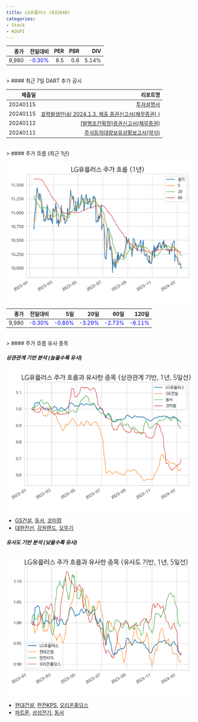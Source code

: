 ```yaml
---
title: LG유플러스 (032640)
categories:
- Stock
- KOSPI
---
```


|종가|전일대비|PER|PBR|DIV|
|---:|-------:|--:|--:|--:|
|9,980|<span style="color: blue">-0.30%</span>|6.5|0.6|5.14%|

<!-- more -->

<br>
> #### 최근 7일 DART 추가 공시

|제출일|리포트명|
|-----:|-------:|
|20240115|[투자설명서](https://dart.fss.or.kr/dsaf001/main.do?rcpNo=20240115000009)|
|20240115|[효력발생안내( 2024.1.3. 제출 증권신고서(채무증권) )](https://dart.fss.or.kr/dsaf001/main.do?rcpNo=20240103100008)|
|20240112|[[발행조건확정]증권신고서(채무증권)](https://dart.fss.or.kr/dsaf001/main.do?rcpNo=20240112000589)|
|20240111|[주식등의대량보유상황보고서(약식)](https://dart.fss.or.kr/dsaf001/main.do?rcpNo=20240111000046)|

<br>
> #### 주가 흐름 (최근 1년)

![032640](/assets/images/stock/032640.png)

|종가|전일대비|5일|20일|60일|120일|
|---:|-------:|--:|---:|---:|----:|
|9,980|<span style="color: blue">-0.30%</span>|<span style="color: blue">-0.80%</span>|<span style="color: blue">-3.29%</span>|<span style="color: blue">-2.73%</span>|<span style="color: blue">-6.11%</span>|

<br>
> #### 주가 흐름 유사 종목

##### 상관관계 기반 분석 (높을수록 유사)
![032640](/assets/images/stock/032640_corr.png)
- [GS건설](/006360/), [동서](/026960/), [코미팜](/041960/)
- [대한전선](/001440/), [강원랜드](/035250/), [오뚜기](/007310/)

##### 유사도 기반 분석 (낮을수록 유사)
![032640](/assets/images/stock/032640_sim.png)
- [현대건설](/000720/), [한전KPS](/051600/), [오리온홀딩스](/001800/)
- [파트론](/091700/), [삼성전기](/009150/), [동서](/026960/)